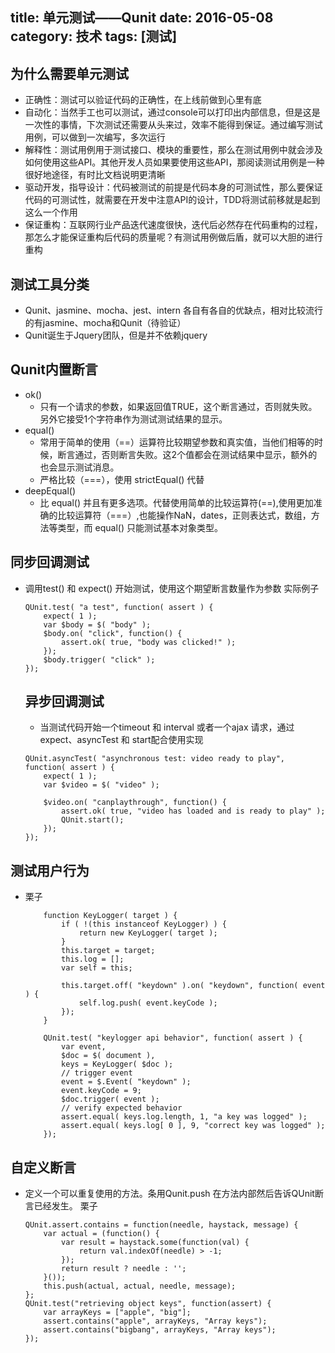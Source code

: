 title: 单元测试——Qunit
date: 2016-05-08
category: 技术
tags: [测试]
---

## 为什么需要单元测试
+ 正确性：测试可以验证代码的正确性，在上线前做到心里有底
+ 自动化：当然手工也可以测试，通过console可以打印出内部信息，但是这是一次性的事情，下次测试还需要从头来过，效率不能得到保证。通过编写测试用例，可以做到一次编写，多次运行
+ 解释性：测试用例用于测试接口、模块的重要性，那么在测试用例中就会涉及如何使用这些API。其他开发人员如果要使用这些API，那阅读测试用例是一种很好地途径，有时比文档说明更清晰
+ 驱动开发，指导设计：代码被测试的前提是代码本身的可测试性，那么要保证代码的可测试性，就需要在开发中注意API的设计，TDD将测试前移就是起到这么一个作用
+ 保证重构：互联网行业产品迭代速度很快，迭代后必然存在代码重构的过程，那怎么才能保证重构后代码的质量呢？有测试用例做后盾，就可以大胆的进行重构
<!-- more -->

## 测试工具分类
+ Qunit、jasmine、mocha、jest、intern
各自有各自的优缺点，相对比较流行的有jasmine、mocha和Qunit（待验证）
+ Qunit诞生于Jquery团队，但是并不依赖jquery

## Qunit内置断言
+ ok()
    + 只有一个请求的参数，如果返回值TRUE，这个断言通过，否则就失败。另外它接受1个字符串作为测试测试结果的显示。
+ equal()
    + 常用于简单的使用（==）运算符比较期望参数和真实值，当他们相等的时候，断言通过，否则断言失败。这2个值都会在测试结果中显示，额外的也会显示测试消息。
    + 严格比较（===），使用 strictEqual() 代替
+ deepEqual()
    + 比 equal() 并且有更多选项。代替使用简单的比较运算符(==),使用更加准确的比较运算符（===）,也能操作NaN，dates，正则表达式，数组，方法等类型，而 equal() 只能测试基本对象类型。

## 同步回调测试
+ 调用test() 和 expect() 开始测试，使用这个期望断言数量作为参数
实际例子

    ```
    QUnit.test( "a test", function( assert ) {
        expect( 1 );
        var $body = $( "body" );
        $body.on( "click", function() {
            assert.ok( true, "body was clicked!" );
        });
        $body.trigger( "click" );
    });
    ```
    ## 异步回调测试
    + 当测试代码开始一个timeout 和 interval 或者一个ajax 请求，通过expect、asyncTest 和 start配合使用实现

    ```
    QUnit.asyncTest( "asynchronous test: video ready to play", function( assert ) {
        expect( 1 );
        var $video = $( "video" );

        $video.on( "canplaythrough", function() {
            assert.ok( true, "video has loaded and is ready to play" );
            QUnit.start();
        });
    });
    ```
## 测试用户行为
+ 栗子

    ```
        function KeyLogger( target ) {
            if ( !(this instanceof KeyLogger) ) {
                return new KeyLogger( target );
            }
            this.target = target;
            this.log = [];
            var self = this;

            this.target.off( "keydown" ).on( "keydown", function( event ) {
                self.log.push( event.keyCode );
            });
        }

        QUnit.test( "keylogger api behavior", function( assert ) {
            var event,
            $doc = $( document ),
            keys = KeyLogger( $doc );
            // trigger event
            event = $.Event( "keydown" );
            event.keyCode = 9;
            $doc.trigger( event );
            // verify expected behavior
            assert.equal( keys.log.length, 1, "a key was logged" );
            assert.equal( keys.log[ 0 ], 9, "correct key was logged" );
        });
    ```
## 自定义断言
+ 定义一个可以重复使用的方法。条用Qunit.push 在方法内部然后告诉QUnit断言已经发生。
栗子

    ```
    QUnit.assert.contains = function(needle, haystack, message) {
        var actual = (function() {
            var result = haystack.some(function(val) {
                return val.indexOf(needle) > -1;
            });
            return result ? needle : '';
        }());
        this.push(actual, actual, needle, message);
    };
    QUnit.test("retrieving object keys", function(assert) {
        var arrayKeys = ["apple", "big"];
        assert.contains("apple", arrayKeys, "Array keys");
        assert.contains("bigbang", arrayKeys, "Array keys");
    });
    ```
